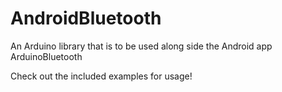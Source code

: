 AndroidBluetooth
================

An Arduino library that is to be used along side the Android app ArduinoBluetooth 

Check out the included examples for usage!
